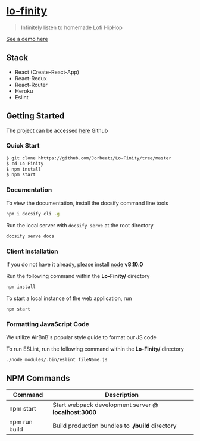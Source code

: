 
# [lo-finity](https://github.com/Jorbeatz/Lo-Finity/tree/master)
> Infinitely listen to homemade Lofi HipHop

[See a demo here](https://lo-finity.herokuapp.com/)

## Stack
* React (Create-React-App)
* 	React-Redux
*  	React-Router
*  	Heroku
*  	Eslint

## Getting Started
The project can be accessed [here](https://github.com/Jorbeatz/Lo-Finity/tree/master) Github

### Quick Start
```bash
$ git clone hhttps://github.com/Jorbeatz/Lo-Finity/tree/master
$ cd Lo-Finity
$ npm install
$ npm start
```
### Documentation
To view the documentation, install the docsify command line tools
```bash
npm i docsify cli -g
```

Run the local server with `docsify serve` at the root directory
```bash
docsify serve docs
```

### Client Installation
If you do not have it already, please install [node](https://nodejs.org/en/) **v8.10.0**

Run the following command within the **Lo-Finity/** directory
```bash
npm install
```

To start a local instance of the web application, run
```bash
npm start
```

### Formatting JavaScript Code
We utilize AirBnB's popular style guide to format our JS code

To run ESLint, run the following command within the **Lo-Finity/** directory
```bash
./node_modules/.bin/eslint fileName.js
```

## NPM Commands

|Command|Description|
|---|---|
|npm start|Start webpack development server @ **localhost:3000**|
|npm run build|Build production bundles to **./build** directory|
